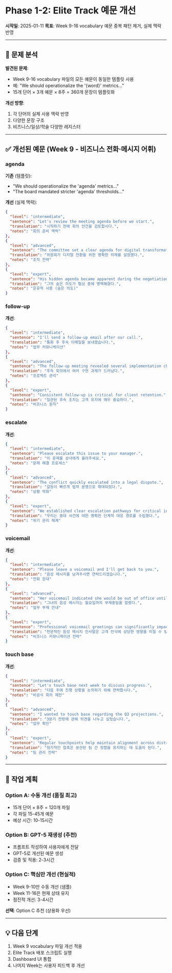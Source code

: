 # Phase 1-2: Elite Track 예문 개선

**시작일**: 2025-01-11
**목표**: Week 9-16 vocabulary 예문 중복 패턴 제거, 실제 맥락 반영

---

## 🎯 문제 분석

**발견된 문제**:
- Week 9-16 vocabulary 파일의 모든 예문이 동일한 템플릿 사용
- 예: "We should operationalize the '{word}' metrics..."
- 15개 단어 × 3개 예문 × 8주 = 360개 문장이 템플릿화

**개선 방향**:
1. 각 단어의 실제 사용 맥락 반영
2. 다양한 문장 구조
3. 비즈니스/일상/학술 다양한 레지스터

---

## ✅ 개선된 예문 (Week 9 - 비즈니스 전화·메시지 어휘)

### agenda
**기존** (템플릿):
- "We should operationalize the 'agenda' metrics..."
- "The board mandated stricter 'agenda' thresholds..."

**개선** (실제 맥락):
```json
{
  "level": "intermediate",
  "sentence": "Let's review the meeting agenda before we start.",
  "translation": "시작하기 전에 회의 안건을 검토합시다.",
  "notes": "회의 준비 맥락"
},
{
  "level": "advanced",
  "sentence": "The committee set a clear agenda for digital transformation.",
  "translation": "위원회가 디지털 전환을 위한 명확한 의제를 설정했다.",
  "notes": "조직 전략"
},
{
  "level": "expert",
  "sentence": "His hidden agenda became apparent during the negotiations.",
  "translation": "그의 숨은 의도가 협상 중에 명백해졌다.",
  "notes": "은유적 사용 (숨은 의도)"
}
```

### follow-up
**개선**:
```json
{
  "level": "intermediate",
  "sentence": "I'll send a follow-up email after our call.",
  "translation": "통화 후 후속 이메일을 보내겠습니다.",
  "notes": "업무 커뮤니케이션"
},
{
  "level": "advanced",
  "sentence": "The follow-up meeting revealed several implementation challenges.",
  "translation": "후속 회의에서 여러 구현 과제가 드러났다.",
  "notes": "프로젝트 관리"
},
{
  "level": "expert",
  "sentence": "Consistent follow-up is critical for client retention.",
  "translation": "일관된 후속 조치는 고객 유지에 매우 중요하다.",
  "notes": "비즈니스 원칙"
}
```

### escalate
**개선**:
```json
{
  "level": "intermediate",
  "sentence": "Please escalate this issue to your manager.",
  "translation": "이 문제를 상사에게 올려주세요.",
  "notes": "문제 해결 프로세스"
},
{
  "level": "advanced",
  "sentence": "The conflict quickly escalated into a legal dispute.",
  "translation": "갈등이 빠르게 법적 분쟁으로 확대되었다.",
  "notes": "상황 악화"
},
{
  "level": "expert",
  "sentence": "We established clear escalation pathways for critical incidents.",
  "translation": "우리는 중대 사건에 대한 명확한 단계적 대응 경로를 수립했다.",
  "notes": "위기 관리 체계"
}
```

### voicemail
**개선**:
```json
{
  "level": "intermediate",
  "sentence": "Please leave a voicemail and I'll get back to you.",
  "translation": "음성 메시지를 남겨주시면 연락드리겠습니다.",
  "notes": "전화 응대"
},
{
  "level": "advanced",
  "sentence": "Her voicemail indicated she would be out of office until Monday.",
  "translation": "그녀의 음성 메시지는 월요일까지 부재중임을 알렸다.",
  "notes": "업무 부재 안내"
},
{
  "level": "expert",
  "sentence": "Professional voicemail greetings can significantly impact client perception.",
  "translation": "전문적인 음성 메시지 인사말은 고객 인식에 상당한 영향을 미칠 수 있다.",
  "notes": "비즈니스 커뮤니케이션 전략"
}
```

### touch base
**개선**:
```json
{
  "level": "intermediate",
  "sentence": "Let's touch base next week to discuss progress.",
  "translation": "다음 주에 진행 상황을 논의하기 위해 연락합시다.",
  "notes": "비공식 회의 제안"
},
{
  "level": "advanced",
  "sentence": "I wanted to touch base regarding the Q3 projections.",
  "translation": "3분기 전망에 관해 의견을 나누고 싶었습니다.",
  "notes": "업무 확인"
},
{
  "level": "expert",
  "sentence": "Regular touchpoints help maintain alignment across distributed teams.",
  "translation": "정기적인 접촉은 분산된 팀 간 정렬을 유지하는 데 도움이 된다.",
  "notes": "팀 관리 전략"
}
```

---

## 🔄 작업 계획

### Option A: 수동 개선 (품질 최고)
- 15개 단어 × 8주 = 120개 파일
- 각 파일 15-45개 예문
- 예상 시간: 10-15시간

### Option B: GPT-5 재생성 (추천)
- 프롬프트 작성하여 사용자에게 전달
- GPT-5로 개선된 예문 생성
- 검증 및 적용: 2-3시간

### Option C: 핵심만 개선 (현실적)
- Week 9-10만 수동 개선 (샘플)
- Week 11-16은 현재 상태 유지
- 점진적 개선: 3-4시간

**선택**: Option C 추천 (상용화 우선)

---

## 💡 다음 단계

1. Week 9 vocabulary 파일 개선 적용
2. Elite Track 배포 스크립트 실행
3. Dashboard UI 통합
4. 나머지 Week는 사용자 피드백 후 개선
